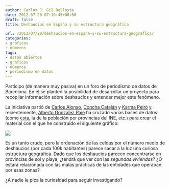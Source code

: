 ```yaml
---
author: Carlos J. Gil Bellosta
date: 2012-07-20 07:10:45+00:00
draft: false
title: Deshaucios en España y su estructura geográfica

url: /2012/07/20/deshaucios-en-espana-y-su-estructura-geografica/
categories:
- gráficos
- números
tags:
- datos abiertos
- gráficos
- números
- periodismo de datos
---
```


Participo (de manera muy pasiva) en un foro de periodismo de datos de Barcelona. En él se planteó la posibilidad de desarrollar un proyecto para recopilar información sobre deshaucios y entender mejor este fenómeno.

La iniciativa partió de [Carlos Alonso](http://astillero.org/), [Concha Catalán](https://twitter.com/conchacatalan) y [Karma Peiró](http://karmapeiro.wordpress.com/) y, recientemente, [Alberto Gonzalez Paje](http://www.linkedin.com/pub/alberto-gonzalez-paje/6/b6b/68a) ha cruzado varias bases de datos (como [esta](https://docs.google.com/spreadsheet/ccc?key=0Agecg3DT-9DxdEhuS0pEVGhXd0dLNlRkY0tSQ3lxemc#gid=12), la de la población por provincias del INE, etc.) para crear el material con el que he construido el siguiente gráfico:

[![](/wp-uploads/2012/07/tendencias_deshaucios_x_provincia.png)
](/wp-uploads/2012/07/tendencias_deshaucios_x_provincia.png)

Es un tanto crudo, pero la ordenación de las celdas por el número medio de deshaucios (por cada 100k habitantes) parece sacar a la luz una curiosa estructura geográfica. Dado que los deshaucios parecen concentrarse en provincias de sol y playa, ¿tendrá que ver con las _segundas viviendas_? ¿O estará relacionada con las malas prácticas de las entidades que operaban por esas zonas?

¿A nadie le pica la curiosidad para seguir investigando?
